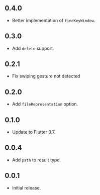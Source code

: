## 0.4.0

- Better implementation of `findKeyWindow`.

## 0.3.0

- Add `delete` support.

## 0.2.1

- Fix swiping gesture not detected

## 0.2.0

- Add `fileRepresentation` option.

## 0.1.0

- Update to Flutter 3.7.

## 0.0.4

- Add `path` to result type.

## 0.0.1

- Initial release.
